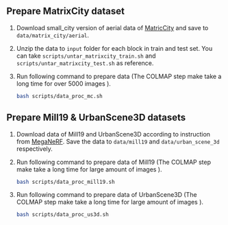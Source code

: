 ## Prepare MatrixCity dataset
1. Download small_city version of aerial data of [MatricCity](https://github.com/city-super/MatrixCity) and save to `data/matrix_city/aerial`.

2. Unzip the data to `input` folder for each block in train and test set. You can take `scripts/untar_matrixcity_train.sh` and `scripts/untar_matrixcity_test.sh` as reference. 

3. Run following command to prepare data (The COLMAP step make take a long time for over 5000 images ).
    ```bash
    bash scripts/data_proc_mc.sh
    ``` 


## Prepare Mill19 & UrbanScene3D datasets

1. Download data of Mill19 and UrbanScene3D according to instruction from [MegaNeRF](https://github.com/cmusatyalab/mega-nerf). Save the data to `data/mill19` and `data/urban_scene_3d` respectively.

2. Run following command to prepare data of Mill19 (The COLMAP step make take a long time for large amount of images ).
    ```bash
    bash scripts/data_proc_mill19.sh
    ``` 

3. Run following command to prepare data of UrbanScene3D (The COLMAP step make take a long time for large amount of images ).
    ```bash
    bash scripts/data_proc_us3d.sh
    ```

